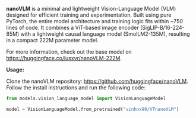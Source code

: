 **nanoVLM** is a minimal and lightweight Vision-Language Model (VLM) designed for efficient training and experimentation. Built using pure PyTorch, the entire model architecture and training logic fits within ~750 lines of code. It combines a ViT-based image encoder (SigLIP-B/16-224-85M) with a lightweight causal language model (SmolLM2-135M), resulting in a compact 222M parameter model.

For more information, check out the base model on https://huggingface.co/lusxvr/nanoVLM-222M.

**Usage:**

Clone the nanoVLM repository: https://github.com/huggingface/nanoVLM.
Follow the install instructions and run the following code:

```python
from models.vision_language_model import VisionLanguageModel

model = VisionLanguageModel.from_pretrained("vinhnx90/VTnanoVLM")
```
